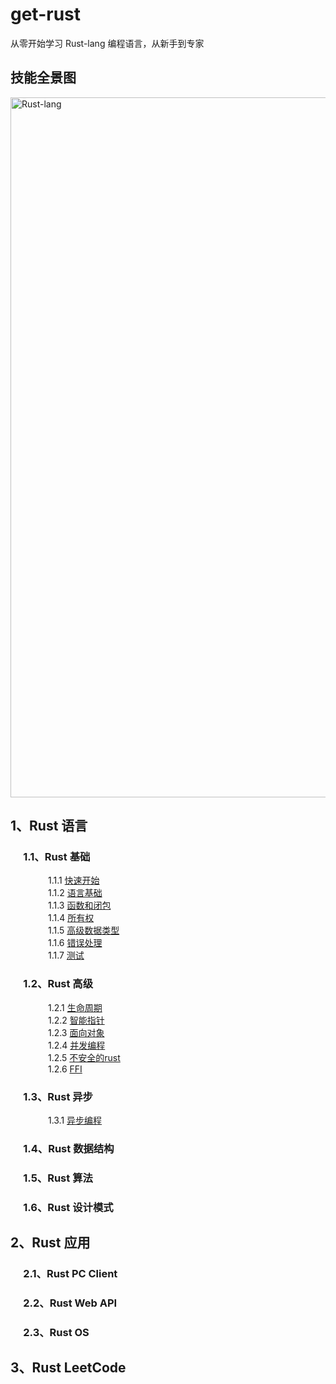 # get-rust
从零开始学习 Rust-lang 编程语言，从新手到专家

## 技能全景图
<img width="1120" alt="Rust-lang" src="https://github.com/daviscai/get-rust/assets/3873034/2ee76ba9-312d-4f87-a0a2-a5b450827a08">





## 1、Rust 语言

### &emsp; 1.1、Rust 基础

&emsp;&emsp;&emsp;&emsp; 1.1.1 [快速开始](https://github.com/daviscai/get-rust/blob/master/1.rust-lang/1.base/1.快速开始.md)   
&emsp;&emsp;&emsp;&emsp; 1.1.2 [语言基础](https://github.com/daviscai/get-rust/blob/master/1.rust-lang/1.base/2.语言基础.md)  
&emsp;&emsp;&emsp;&emsp; 1.1.3 [函数和闭包](https://github.com/daviscai/get-rust/blob/master/1.rust-lang/1.base/3.函数和闭包.md)   
&emsp;&emsp;&emsp;&emsp; 1.1.4 [所有权](https://github.com/daviscai/get-rust/blob/master/1.rust-lang/1.base/4.所有权.md)   
&emsp;&emsp;&emsp;&emsp; 1.1.5 [高级数据类型](https://github.com/daviscai/get-rust/blob/master/1.rust-lang/1.base/5.高级数据类型.md)  
&emsp;&emsp;&emsp;&emsp; 1.1.6 [错误处理](https://github.com/daviscai/get-rust/blob/master/1.rust-lang/1.base/6.错误处理.md)   
&emsp;&emsp;&emsp;&emsp; 1.1.7 [测试](https://github.com/daviscai/get-rust/blob/master/1.rust-lang/1.base/7.测试.md)   


### &emsp; 1.2、Rust 高级

&emsp;&emsp;&emsp;&emsp; 1.2.1 [生命周期](https://github.com/daviscai/get-rust/blob/master/1.rust-lang/2.advance/1.生命周期.md)  
&emsp;&emsp;&emsp;&emsp; 1.2.2 [智能指针](https://github.com/daviscai/get-rust/blob/master/1.rust-lang/2.advance/2.智能指针.md)   
&emsp;&emsp;&emsp;&emsp; 1.2.3 [面向对象](https://github.com/daviscai/get-rust/blob/master/1.rust-lang/2.advance/3.面向对象.md)   
&emsp;&emsp;&emsp;&emsp; 1.2.4 [并发编程](https://github.com/daviscai/get-rust/blob/master/1.rust-lang/2.advance/4.并发编程.md)  
&emsp;&emsp;&emsp;&emsp; 1.2.5 [不安全的rust](https://github.com/daviscai/get-rust/blob/master/1.rust-lang/2.advance/5.不安全的rust.md)   
&emsp;&emsp;&emsp;&emsp; 1.2.6 [FFI](https://github.com/daviscai/get-rust/blob/master/1.rust-lang/2.advance/6.FFI.md)   


### &emsp; 1.3、Rust 异步

&emsp;&emsp;&emsp;&emsp; 1.3.1 [异步编程](https://github.com/daviscai/get-rust/blob/master/1.rust-lang/3.async/1.异步编程.md) 

### &emsp; 1.4、Rust 数据结构

### &emsp; 1.5、Rust 算法

### &emsp; 1.6、Rust 设计模式

## 2、Rust 应用

### &emsp; 2.1、Rust PC Client

### &emsp; 2.2、Rust Web API

### &emsp; 2.3、Rust OS 

## 3、Rust LeetCode 

